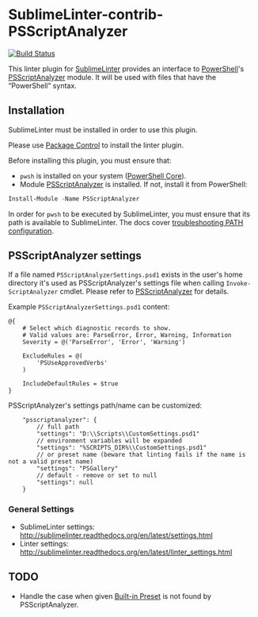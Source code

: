 SublimeLinter-contrib-PSScriptAnalyzer
======================================

[![Build Status](https://travis-ci.org/SublimeLinter/SublimeLinter-contrib-PSScriptAnalyzer.svg?branch=master)](https://travis-ci.org/SublimeLinter/SublimeLinter-contrib-PSScriptAnalyzer)

This linter plugin for [SublimeLinter](https://github.com/SublimeLinter/SublimeLinter) provides an interface to [PowerShell](https://github.com/PowerShell/PowerShell)'s [PSScriptAnalyzer](https://github.com/PowerShell/PSScriptAnalyzer) module. It will be used with files that have the “PowerShell” syntax.

## Installation
SublimeLinter must be installed in order to use this plugin.

Please use [Package Control](https://packagecontrol.io) to install the linter plugin.

Before installing this plugin, you must ensure that:
 - `pwsh` is installed on your system ([PowerShell Core](https://github.com/PowerShell/PowerShell)).
 - Module [PSScriptAnalyzer](https://github.com/PowerShell/PSScriptAnalyzer) is installed. If not, install it from PowerShell:

```powershell
Install-Module -Name PSScriptAnalyzer
```

In order for `pwsh` to be executed by SublimeLinter, you must ensure that its path is available to SublimeLinter. The docs cover [troubleshooting PATH configuration](http://sublimelinter.readthedocs.io/en/latest/troubleshooting.html#finding-a-linter-executable).

## PSScriptAnalyzer settings

If a file named `PSScriptAnalyzerSettings.psd1` exists in the user's home directory it's used as PSScriptAnalyzer's settings file when calling `Invoke-ScriptAnalyzer` cmdlet. Please refer to [PSScriptAnalyzer](https://github.com/PowerShell/PSScriptAnalyzer#explicit) for details.

Example `PSScriptAnalyzerSettings.psd1` content:
```
@{
    # Select which diagnostic records to show.
    # Valid values are: ParseError, Error, Warning, Information
    Severity = @('ParseError', 'Error', 'Warning')

    ExcludeRules = @(
        'PSUseApprovedVerbs'
    )

    IncludeDefaultRules = $true
}
```

PSScriptAnalyzer's settings path/name can be customized:

```
    "psscriptanalyzer": {
        // full path
        "settings": "D:\\Scripts\\CustomSettings.psd1"
        // environment variables will be expanded
        "settings": "%SCRIPTS_DIR%\\CustomSettings.psd1"
        // or preset name (beware that linting fails if the name is not a valid preset name)
        "settings": "PSGallery"
        // default - remove or set to null
        "settings": null
    }
```

### General Settings

- SublimeLinter settings: http://sublimelinter.readthedocs.org/en/latest/settings.html
- Linter settings: http://sublimelinter.readthedocs.org/en/latest/linter_settings.html

## TODO

 - Handle the case when given [Built-in Preset](https://github.com/PowerShell/PSScriptAnalyzer#built-in-presets) is not found by PSScriptAnalyzer.
